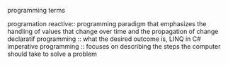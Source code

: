 programming terms

programation reactive:: programming paradigm that emphasizes the handling of values that change over time and the propagation of change
declaratif programming :: what the desired outcome is,  LINQ in C# 
imperative programming :: focuses on describing the steps the computer should take to solve a problem
